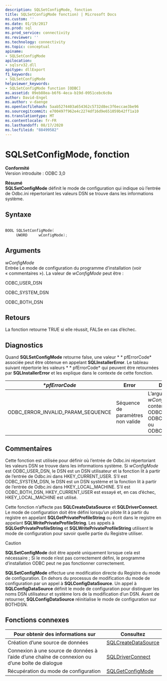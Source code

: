 ```yaml
---
description: SQLSetConfigMode, fonction
title: SQLSetConfigMode fonction) | Microsoft Docs
ms.custom: ''
ms.date: 01/19/2017
ms.prod: sql
ms.prod_service: connectivity
ms.reviewer: ''
ms.technology: connectivity
ms.topic: conceptual
apiname:
- SQLSetConfigMode
apilocation:
- sqlsrv32.dll
apitype: dllExport
f1_keywords:
- SQLSetConfigMode
helpviewer_keywords:
- SQLSetConfigMode function [ODBC]
ms.assetid: 09eb88ea-b6f6-4eca-b19d-0951cebc6c0a
author: David-Engel
ms.author: v-daenge
ms.openlocfilehash: 5aab5274403a654362c5732d8ec3f6eccae3be96
ms.sourcegitcommit: e700497f962e4c2274df16d9e651059b42ff1a10
ms.translationtype: MT
ms.contentlocale: fr-FR
ms.lasthandoff: 08/17/2020
ms.locfileid: "88499582"
---
```

# <a name="sqlsetconfigmode-function"></a>SQLSetConfigMode, fonction
**Conformité**  
 Version introduite : ODBC 3,0  
  
 **Résumé**  
 **SQLSetConfigMode** définit le mode de configuration qui indique où l’entrée de Odbc.ini répertoriant les valeurs DSN se trouve dans les informations système.  
  
## <a name="syntax"></a>Syntaxe  
  
```cpp  
  
BOOL SQLSetConfigMode(  
     UWORD     wConfigMode);  
```  
  
## <a name="arguments"></a>Arguments  
 *wConfigMode*  
 Entrée Le mode de configuration du programme d’installation (voir « commentaires »). La valeur de *wConfigMode* peut être :  
  
 ODBC_USER_DSN  
  
 ODBC_SYSTEM_DSN  
  
 ODBC_BOTH_DSN  
  
## <a name="returns"></a>Retours  
 La fonction retourne TRUE si elle réussit, FALSe en cas d’échec.  
  
## <a name="diagnostics"></a>Diagnostics  
 Quand **SQLSetConfigMode** retourne false, une valeur * \* pfErrorCode* associée peut être obtenue en appelant **SQLInstallerError**. Le tableau suivant répertorie les valeurs * \* pfErrorCode* qui peuvent être retournées par **SQLInstallerError** et les explique dans le contexte de cette fonction.  
  
|*\*pfErrorCode*|Error|Description|  
|---------------------|-----------|-----------------|  
|ODBC_ERROR_INVALID_PARAM_SEQUENCE|Séquence de paramètres non valide|L’argument *wConfigMode* ne contenait pas ODBC_USER_DSN, ODBC_SYSTEM_DSN ou ODBC_BOTH_DSN.|  
  
## <a name="comments"></a>Commentaires  
 Cette fonction est utilisée pour définir où l’entrée de Odbc.ini répertoriant les valeurs DSN se trouve dans les informations système. Si *wConfigMode* est ODBC_USER_DSN, le DSN est un DSN utilisateur et la fonction lit à partir de l’entrée de Odbc.ini dans HKEY_CURRENT_USER. S’il est ODBC_SYSTEM_DSN, le DSN est un DSN système et la fonction lit à partir de l’entrée de Odbc.ini dans HKEY_LOCAL_MACHINE. S’il est ODBC_BOTH_DSN, HKEY_CURRENT_USER est essayé et, en cas d’échec, HKEY_LOCAL_MACHINE est utilisé.  
  
 Cette fonction n’affecte pas **SQLCreateDataSource** et **SQLDriverConnect**. Le mode de configuration doit être défini lorsqu’un pilote lit à partir du registre en appelant **SQLGetPrivateProfileString** ou écrit dans le registre en appelant **SQLWritePrivateProfileString**. Les appels à **SQLGetPrivateProfileString** et **SQLWritePrivateProfileString** utilisent le mode de configuration pour savoir quelle partie du Registre utiliser.  
  
> [!CAUTION]  
>  **SQLSetConfigMode** doit être appelé uniquement lorsque cela est nécessaire ; Si le mode n’est pas correctement défini, le programme d’installation ODBC peut ne pas fonctionner correctement.  
  
 **SQLSetConfigMode** effectue une modification directe du Registre du mode de configuration. En dehors du processus de modification du mode de configuration par un appel à **SQLConfigDataSource**. Un appel à **SQLConfigDataSource** définit le mode de configuration pour distinguer les noms DSN utilisateur et système lors de la modification d’un DSN. Avant de retourner, **SQLConfigDataSource** réinitialise le mode de configuration sur BOTHDSN.  
  
## <a name="related-functions"></a>Fonctions connexes  
  
|Pour obtenir des informations sur|Consultez|  
|---------------------------|---------|  
|Création d’une source de données|[SQLCreateDataSource](../../../odbc/reference/syntax/sqlcreatedatasource-function.md)|  
|Connexion à une source de données à l’aide d’une chaîne de connexion ou d’une boîte de dialogue|[SQLDriverConnect](../../../odbc/reference/syntax/sqldriverconnect-function.md)|  
|Récupération du mode de configuration|[SQLGetConfigMode](../../../odbc/reference/syntax/sqlgetconfigmode-function.md)|
